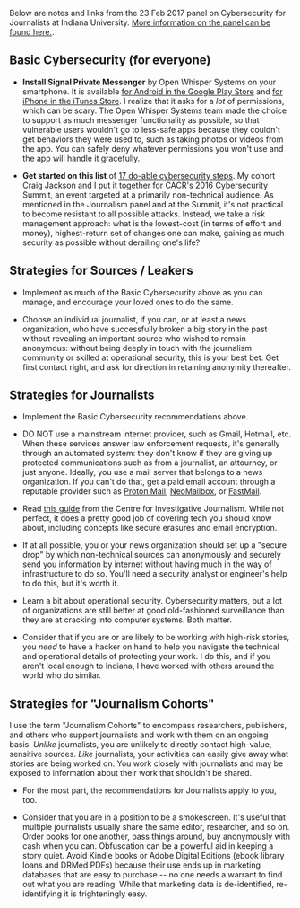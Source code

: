 <!-- 
.. title: Cybersecurity For Journalists Panel Notes
.. slug: journalists2017
.. date: 2017-02-23 11:34:17 UTC-05:00
.. tags: 
.. link: 
.. description: 
.. type: text
-->

Below are notes and links from the 23 Feb 2017 panel on Cybersecurity for Journalists at Indiana University.  [More information on the panel can be found here.](https://cacr.iu.edu/events/2017/cybersec-for-jounalists.php).

## Basic Cybersecurity (for everyone)

* **Install Signal Private Messenger** by Open Whisper Systems on your smartphone.  It is available [for Android in the Google Play Store](https://play.google.com/store/apps/details?id=org.thoughtcrime.securesms) and [for iPhone in the iTunes Store](https://itunes.apple.com/us/app/signal-private-messenger/id874139669).  I realize that it asks for a *lot* of permissions, which can be scary.  The Open Whisper Systems team made the choice to support as much messenger functionality as possible, so that vulnerable users wouldn't go to less-safe apps because they couldn't get behaviors they were used to, such as taking photos or videos from the app.  You can safely deny whatever permissions you won't use and the app will handle it gracefully.

* **Get started on this list** of [17 do-able cybersecurity steps](https://cacr.iu.edu/files/documents/pdf/Everyday-Cybersecurity-Slides-CACR-Summit-2016.pdf).  My cohort Craig Jackson and I put it together for CACR's 2016 Cybersecurity Summit, an event targeted at a primarily non-technical audience.  As mentioned in the Journalism panel and at the Summit, it's not practical to become resistant to all possible attacks.  Instead, we take a risk management approach: what is the lowest-cost (in terms of effort and money), highest-return set of changes one can make, gaining as much security as possible without derailing one's life?


## Strategies for Sources / Leakers

* Implement as much of the Basic Cybersecurity above as you can manage, and encourage your loved ones to do the same.

* Choose an individual journalist, if you can, or at least a news organization, who have successfully broken a big story in the past without revealing an important source who wished to remain anonymous: without being deeply in touch with the journalism community or skilled at operational security, this is your best bet.  Get first contact right, and ask for direction in retaining anonymity thereafter.


## Strategies for Journalists

* Implement the Basic Cybersecurity recommendations above.

* DO NOT use a mainstream internet provider, such as Gmail, Hotmail, etc.  When these services answer law enforcement requests, it's generally through an automated system: they don't know if they are giving up protected communications such as from a journalist, an attourney, or just anyone.  Ideally, you use a mail server that belongs to a news organization.  If you can't do that, get a paid email account through a reputable provider such as [Proton Mail](https://protonmail.com), [NeoMailbox](https://www.neomailbox.com/), or [FastMail](https://www.fastmail.com).

* Read [this guide](http://www.tcij.org/sites/default/files/u11/InfoSec%20for%20Journalists%20V1.3.pdf) from the Centre for Investigative Journalism.  While not perfect, it does a pretty good job of covering tech you should know about, including concepts like secure erasures and email encryption.

* If at all possible, you or your news organization should set up a "secure drop" by which non-technical sources can anonymously and securely send you information by internet without having much in the way of infrastructure to do so.  You'll need a security analyst or engineer's help to do this, but it's worth it.

* Learn a bit about operational security.  Cybersecurity matters, but a lot of organizations are still better at good old-fashioned surveillance than they are at cracking into computer systems.  Both matter.

* Consider that if you are or are likely to be working with high-risk stories, you *need* to have a hacker on hand to help you navigate the technical and operational details of protecting your work.  I do this, and if you aren't local enough to Indiana, I have worked with others around the world who do similar.


## Strategies for "Journalism Cohorts"

I use the term "Journalism Cohorts" to encompass researchers, publishers, and others who support journalists and work with them on an ongoing basis.  *Unlike* journalists, you are unlikely to directly contact high-value, sensitive sources.  *Like* journalists, your activities can easily give away what stories are being worked on.  You work closely with journalists and may be exposed to information about their work that shouldn't be shared.

* For the most part, the recommendations for Journalists apply to you, too.

* Consider that you are in a position to be a smokescreen.  It's useful that multiple journalists usually share the same editor, researcher, and so on.  Order books for one another, pass things around, buy anonymously with cash when you can.  Obfuscation can be a powerful aid in keeping a story quiet.  Avoid Kindle books or Adobe Digital Editions (ebook library loans and DRMed PDFs) because their use ends up in marketing databases that are easy to purchase -- no one needs a warrant to find out what you are reading.  While that marketing data is de-identified, re-identifying it is frighteningly easy.

